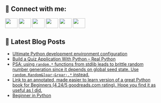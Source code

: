 ## 🔎 Connect with me:
[<img height="32" width="40" src="https://cdn.jsdelivr.net/npm/simple-icons@v5/icons/telegram.svg" />](https://t.me/bullbesh)
[<img height="32" width="40" src="https://cdn.jsdelivr.net/npm/simple-icons@v5/icons/vk.svg" />](https://vk.com/bullbesh)
[<img height="32" width="40" src="https://cdn.jsdelivr.net/npm/simple-icons@v5/icons/twitter.svg" />](https://twitter.com/bullbesh1)
[<img height="32" width="40" src="https://cdn.jsdelivr.net/npm/simple-icons@v5/icons/instagram.svg" />](https://www.instagram.com/bullbesh)
[<img height="32" width="40" src="https://cdn.jsdelivr.net/npm/simple-icons@v5/icons/reddit.svg" />](https://www.reddit.com/user/bullbesh)
[<img height="32" width="40" src="https://cdn.jsdelivr.net/npm/simple-icons@v5/icons/youtube.svg" />](https://www.youtube.com/channel/UCtfjRs6uzgq5mfm8S06WTcg)

## 📕 Latest Blog Posts
<!-- BLOG-POST-LIST:START -->
- [Ultimate Python development environment configuration](https://www.reddit.com/r/Python/comments/v9tsjj/ultimate_python_development_environment/)
- [Build a Quiz Application With Python – Real Python](https://www.reddit.com/r/Python/comments/v9tjfb/build_a_quiz_application_with_python_real_python/)
- [PSA: using `random.*` functions from stdlib leads to brittle random number generation since it depends on global seed state. Use `random.Random&lpar;&rpar;.*` instead.](https://www.reddit.com/r/Python/comments/v9t8uv/psa_using_random_functions_from_stdlib_leads_to/)
- [Link to an annotated, made easier to learn version of a great Python book for Beginners &lpar;4.24/5 goodreads.com rating&rpar;. Hope you find it as useful as I did.](https://www.reddit.com/r/Python/comments/v9s6ne/link_to_an_annotated_made_easier_to_learn_version/)
- [Beginner in Python](https://www.reddit.com/r/Python/comments/v9romb/beginner_in_python/)
<!-- BLOG-POST-LIST:END -->
